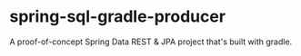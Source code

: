 # spring-sql-gradle-producer
A proof-of-concept Spring Data REST & JPA project that's built with gradle.
